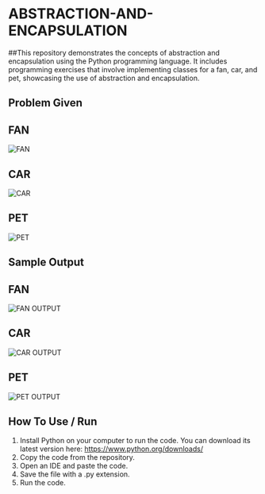 # ABSTRACTION-AND-ENCAPSULATION
##This repository demonstrates the concepts of abstraction and encapsulation using the Python programming language. It includes programming exercises that involve implementing classes for a fan, car, and pet, showcasing the use of abstraction and encapsulation.

## Problem Given
## FAN
![FAN](https://github.com/angelomichaelx/ABSTRACTION-AND-ENCAPSULATION/assets/129743375/5976cd28-807b-4c6a-8d8d-fabc13ff45ae)
## CAR
![CAR](https://github.com/angelomichaelx/ABSTRACTION-AND-ENCAPSULATION/assets/129743375/5e9fbfd0-4ec7-4768-9191-d64a1c1eb0e5)
## PET
![PET](https://github.com/angelomichaelx/ABSTRACTION-AND-ENCAPSULATION/assets/129743375/dacfaeb6-7001-4989-9dfa-ca633c782938)

## Sample Output 
## FAN
![FAN OUTPUT](https://github.com/angelomichaelx/ABSTRACTION-AND-ENCAPSULATION/assets/129743375/56147e0c-3a6c-499c-acd6-cc7c99d55cd2)
## CAR
![CAR OUTPUT](https://github.com/angelomichaelx/ABSTRACTION-AND-ENCAPSULATION/assets/129743375/059af1cc-bdb1-4d18-8101-f4e73885ca39)
## PET
![PET OUTPUT](https://github.com/angelomichaelx/ABSTRACTION-AND-ENCAPSULATION/assets/129743375/6e178f41-7427-4061-b0eb-50e2d8a4f773)

## How To Use / Run
1. Install Python on your computer to run the code. You can download its latest version here: https://www.python.org/downloads/ 
2. Copy the code from the repository. 
3. Open an IDE and paste the code. 
4. Save the file with a .py extension. 
5. Run the code. 
